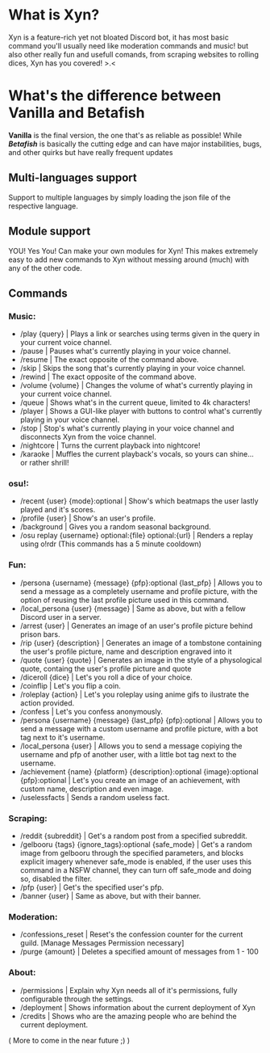 # What is Xyn?
Xyn is a feature-rich yet not bloated Discord bot, it has most basic command you'll usually need like moderation commands and music!
but also other really fun and usefull comands, from scraping websites to rolling dices, Xyn has you covered! >.<

# What's the difference between Vanilla and Betafish
**Vanilla** is the final version, the one that's as reliable as possible! While ***Betafish*** is basically the cutting edge and can have major instabilities, bugs, and other quirks but have really frequent updates

## Multi-languages support
Support to multiple languages by simply loading the json file of the respective language.

## Module support
YOU! Yes You! Can make your own modules for Xyn! This makes extremely easy to add new commands to Xyn without messing around (much) with any of the other code.

## Commands

### Music:
- /play {query} | Plays a link or searches using terms given in the query in your current voice channel.
- /pause | Pauses what's currently playing in your voice channel.
- /resume | The exact opposite of the command above.
- /skip | Skips the song that's currently playing in your voice channel.
- /rewind | The exact opposite of the command above.
- /volume {volume} | Changes the volume of what's currently playing in your current voice channel.
- /queue | Shows what's in the current queue, limited to 4k characters!
- /player | Shows a GUI-like player with buttons to control what's currently playing in your voice channel.
- /stop | Stop's what's currently playing in your voice channel and disconnects Xyn from the voice channel.
- /nightcore | Turns the current playback into nightcore!
- /karaoke | Muffles the current playback's vocals, so yours can shine... or rather shrill!


### osu!:
- /recent {user} {mode}:optional | Show's which beatmaps the user lastly played and it's scores.
- /profile {user} | Show's an user's profile.
- /background | Gives you a random seasonal background.
- /osu replay {username} optional:{file} optional:{url} | Renders a replay using o!rdr (This commands has a 5 minute cooldown)


### Fun:
- /persona {username} {message} {pfp}:optional {last_pfp} | Allows you to send a message as a completely username and profile picture, with the option of reusing the last profile picture used in this command.
- /local_persona {user} {message} | Same as above, but with a fellow Discord user in a server.
- /arrest {user} | Generates an image of an user's profile picture behind prison bars.
- /rip {user} {description} | Generates an image of a tombstone containing the user's profile picture, name and description engraved into it
- /quote {user} {quote} | Generates an image in the style of a physological quote, containg the user's profile picture and quote
- /diceroll {dice} | Let's you roll a dice of your choice.
- /coinflip | Let's you flip a coin.
- /roleplay {action} | Let's you roleplay using anime gifs to ilustrate the action provided.
- /confess | Let's you confess anonymously.
- /persona {username} {message} {last_pfp} {pfp}:optional | Allows you to send a message with a custom username and profile picture, with a bot tag next to it's username.
- /local_persona {user} | Allows you to send a message copiying the username and pfp of another user, with a little bot tag next to the username.
- /achievement {name} {platform} {description}:optional {image}:optional {pfp}:optional | Let's you create an image of an achievement, with custom name, description and even image.
- /uselessfacts | Sends a random useless fact.

### Scraping:
- /reddit {subreddit} | Get's a random post from a specified subreddit.
- /gelbooru {tags} {ignore_tags}:optional {safe_mode} | Get's a random image from gelbooru through the specified parameters, and blocks explicit imagery whenever safe_mode is enabled, if the user uses this command in a NSFW channel, they can turn off safe_mode and doing so, disabled the filter.
- /pfp {user} | Get's the specified user's pfp.
- /banner {user} | Same as above, but with their banner.


### Moderation:
- /confessions_reset | Reset's the confession counter for the current guild. [Manage Messages Permission necessary]
- /purge {amount} | Deletes a specified amount of messages from 1 - 100

### About:
- /permissions | Explain why Xyn needs all of it's permissions, fully configurable through the settings.
- /deployment | Shows information about the current deployment of Xyn
- /credits | Shows who are the amazing people who are behind the current deployment.


( More to come in the near future ;) )

### 
